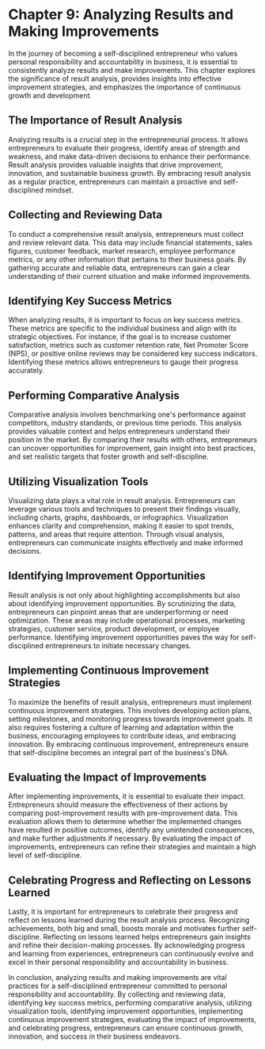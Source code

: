 Chapter 9: Analyzing Results and Making Improvements
====================================================

In the journey of becoming a self-disciplined entrepreneur who values personal responsibility and accountability in business, it is essential to consistently analyze results and make improvements. This chapter explores the significance of result analysis, provides insights into effective improvement strategies, and emphasizes the importance of continuous growth and development.

**The Importance of Result Analysis**
-------------------------------------

Analyzing results is a crucial step in the entrepreneurial process. It allows entrepreneurs to evaluate their progress, identify areas of strength and weakness, and make data-driven decisions to enhance their performance. Result analysis provides valuable insights that drive improvement, innovation, and sustainable business growth. By embracing result analysis as a regular practice, entrepreneurs can maintain a proactive and self-disciplined mindset.

**Collecting and Reviewing Data**
---------------------------------

To conduct a comprehensive result analysis, entrepreneurs must collect and review relevant data. This data may include financial statements, sales figures, customer feedback, market research, employee performance metrics, or any other information that pertains to their business goals. By gathering accurate and reliable data, entrepreneurs can gain a clear understanding of their current situation and make informed improvements.

**Identifying Key Success Metrics**
-----------------------------------

When analyzing results, it is important to focus on key success metrics. These metrics are specific to the individual business and align with its strategic objectives. For instance, if the goal is to increase customer satisfaction, metrics such as customer retention rate, Net Promoter Score (NPS), or positive online reviews may be considered key success indicators. Identifying these metrics allows entrepreneurs to gauge their progress accurately.

**Performing Comparative Analysis**
-----------------------------------

Comparative analysis involves benchmarking one's performance against competitors, industry standards, or previous time periods. This analysis provides valuable context and helps entrepreneurs understand their position in the market. By comparing their results with others, entrepreneurs can uncover opportunities for improvement, gain insight into best practices, and set realistic targets that foster growth and self-discipline.

**Utilizing Visualization Tools**
---------------------------------

Visualizing data plays a vital role in result analysis. Entrepreneurs can leverage various tools and techniques to present their findings visually, including charts, graphs, dashboards, or infographics. Visualization enhances clarity and comprehension, making it easier to spot trends, patterns, and areas that require attention. Through visual analysis, entrepreneurs can communicate insights effectively and make informed decisions.

**Identifying Improvement Opportunities**
-----------------------------------------

Result analysis is not only about highlighting accomplishments but also about identifying improvement opportunities. By scrutinizing the data, entrepreneurs can pinpoint areas that are underperforming or need optimization. These areas may include operational processes, marketing strategies, customer service, product development, or employee performance. Identifying improvement opportunities paves the way for self-disciplined entrepreneurs to initiate necessary changes.

**Implementing Continuous Improvement Strategies**
--------------------------------------------------

To maximize the benefits of result analysis, entrepreneurs must implement continuous improvement strategies. This involves developing action plans, setting milestones, and monitoring progress towards improvement goals. It also requires fostering a culture of learning and adaptation within the business, encouraging employees to contribute ideas, and embracing innovation. By embracing continuous improvement, entrepreneurs ensure that self-discipline becomes an integral part of the business's DNA.

**Evaluating the Impact of Improvements**
-----------------------------------------

After implementing improvements, it is essential to evaluate their impact. Entrepreneurs should measure the effectiveness of their actions by comparing post-improvement results with pre-improvement data. This evaluation allows them to determine whether the implemented changes have resulted in positive outcomes, identify any unintended consequences, and make further adjustments if necessary. By evaluating the impact of improvements, entrepreneurs can refine their strategies and maintain a high level of self-discipline.

**Celebrating Progress and Reflecting on Lessons Learned**
----------------------------------------------------------

Lastly, it is important for entrepreneurs to celebrate their progress and reflect on lessons learned during the result analysis process. Recognizing achievements, both big and small, boosts morale and motivates further self-discipline. Reflecting on lessons learned helps entrepreneurs gain insights and refine their decision-making processes. By acknowledging progress and learning from experiences, entrepreneurs can continuously evolve and excel in their personal responsibility and accountability in business.

In conclusion, analyzing results and making improvements are vital practices for a self-disciplined entrepreneur committed to personal responsibility and accountability. By collecting and reviewing data, identifying key success metrics, performing comparative analysis, utilizing visualization tools, identifying improvement opportunities, implementing continuous improvement strategies, evaluating the impact of improvements, and celebrating progress, entrepreneurs can ensure continuous growth, innovation, and success in their business endeavors.
